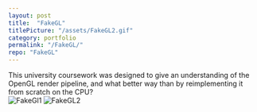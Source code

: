 ```yaml
---
layout: post
title:  "FakeGL"
titlePicture: "/assets/FakeGL2.gif"
category: portfolio
permalink: "/FakeGL/"
repo: "FakeGL"
---
```


<!--end-excerpt-->

This university coursework was designed to give an understanding of the OpenGL render pipeline, and what better way than by reimplementing it from scratch on the CPU?\
![FakeGl1]({{site.url}}/assets/FakeGL1.gif)
![FakeGL2]({{site.url}}/assets/FakeGL2.gif)


